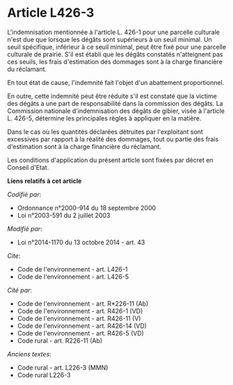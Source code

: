 # Article L426-3

L'indemnisation mentionnée à l'article L. 426-1 pour une parcelle culturale n'est due que lorsque les dégâts sont supérieurs
à un seuil minimal. Un seuil spécifique, inférieur à ce seuil minimal, peut être fixé pour une parcelle culturale de prairie.
S'il est établi que les dégâts constatés n'atteignent pas ces seuils, les frais d'estimation des dommages sont à la charge
financière du réclamant. 

En tout état de cause, l'indemnité fait l'objet d'un abattement proportionnel. 

En outre, cette indemnité peut être réduite s'il est constaté que la victime des dégâts a une part de responsabilité dans la
commission des dégâts. La Commission nationale d'indemnisation des dégâts de gibier, visée à l'article L. 426-5, détermine
les principales règles à appliquer en la matière. 

Dans le cas où les quantités déclarées détruites par l'exploitant sont excessives par rapport à la réalité des dommages, tout
ou partie des frais d'estimation sont à la charge financière du réclamant. 

Les conditions d'application du présent article sont fixées par décret en Conseil d'Etat.

**Liens relatifs à cet article**

_Codifié par_:

  - Ordonnance n°2000-914 du 18 septembre 2000
  - Loi n°2003-591 du 2 juillet 2003

_Modifié par_:

  - Loi n°2014-1170 du 13 octobre 2014 - art. 43

_Cite_:

  - Code de l'environnement - art. L426-1
  - Code de l'environnement - art. L426-5

_Cité par_:

  - Code de l'environnement - art. R*226-11 (Ab)
  - Code de l'environnement - art. R426-1 (VD)
  - Code de l'environnement - art. R426-11 (V)
  - Code de l'environnement - art. R426-14 (VD)
  - Code de l'environnement - art. R426-5 (VD)
  - Code rural - art. R226-11 (Ab)

_Anciens textes_:

  - Code rural - art. L226-3 (MMN)
  - Code rural L226-3
